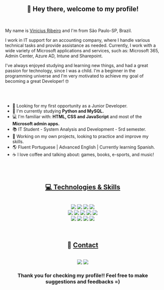 <h2 align="center">🚀 Hey there, welcome to my profile!</h2><br>
  <p>My name is <a href="https://www.linkedin.com/in/jvinicius-ribeiro" target="_blank">Vinicius Ribeiro</a> and I'm from São Paulo-SP, Brazil.</p>
  <p>I work in IT support for an accounting company, where I handle various technical tasks and provide assistance as needed. Currently, I work with a wide variety of Microsoft applications and services, such as: Microsoft 365, Admin Center, Azure AD, Intune and Sharepoint.</p>
  <p>I've always enjoyed studying and learning new things, and had a great passion for technology, since I was a child. I'm a beginner in the programming universe and I'm very motivated to achieve my goal of becoming a great Developer! 🤓</p><br><br>
  
<ul>
  <li>🚀 Looking for my first opportunity as a Junior Developer.</li>
  <li>🎯 I'm currently studying <b>Python and MySQL.</b></li>
  <li>💻 I'm familiar with:<b> HTML, CSS and JavaScript</b> and most of the <b>Microsoft admin apps.</b></li> 
  <li>📚 IT Student - System Analysis and Development - 5rd semester.</li>
  <li>🔨 Working on my own projects, looking to practice and improve my skills.</li>
  <li>🌎 Fluent Portuguese | Advanced English | Currently learning Spanish.</li>
  <li>☕ I love coffee and talking about: games, books, e-sports, and music!</li>
</ul><br><br>

<div align="center">
  <h2><u>💻 Technologies & Skills</u></h2><br>
    <img src=https://img.shields.io/badge/HTML5-E34F26?style=for-the-badge&logo=html5&logoColor=white target="_blank">
    <img src=https://img.shields.io/badge/CSS3-1572B6?style=for-the-badge&logo=css3&logoColor=white target="_blank">
    <img src=https://img.shields.io/badge/JavaScript-323330?style=for-the-badge&logo=javascript&logoColor=F7DF1E target="_blank">
    <img src=https://img.shields.io/badge/MDN_Web_Docs-black?style=for-the-badge&logo=mdnwebdocs&logoColor=white target="_blank"><br>
    <!-- <img src=https://img.shields.io/badge/React-20232A?style=for-the-badge&logo=react&logoColor=61DAFB target="_blank">
         <img src=https://img.shields.io/badge/Node.js-43853D?style=for-the-badge&logo=node.js&logoColor=white target="_blank"> -->
    <img src=https://img.shields.io/badge/Notion-%23000000.svg?style=for-the-badge&logo=notion&logoColor=white targer="_blank">
    <img src=https://img.shields.io/badge/GIT-E44C30?style=for-the-badge&logo=git&logoColor=white target="_blank">
    <img src=https://img.shields.io/badge/Visual%20Studio%20Code-0078d7.svg?style=for-the-badge&logo=visual-studio-code&logoColor=white target="_blank">
    <img src=https://img.shields.io/badge/python-3670A0?style=for-the-badge&logo=python&logoColor=ffdd54 target="_blank">
    <img src=https://img.shields.io/badge/mysql-4479A1.svg?style=for-the-badge&logo=mysql&logoColor=white target="_blank"><br>
    <img src=https://img.shields.io/badge/Microsoft-0078D4?style=for-the-badge&logo=microsoft&logoColor=white target="_blank">
    <img src=https://img.shields.io/badge/Microsoft_SharePoint-0078D4?style=for-the-badge&logo=microsoft-sharepoint&logoColor=white target="_blank">
    <img src=https://img.shields.io/badge/azure-%230072C6.svg?style=for-the-badge&logo=microsoftazure&logoColor=white target="_blank">
    <img src=https://img.shields.io/badge/Microsoft_Learn-258ffa?style=for-the-badge&logo=microsoft&logoColor=white target="_blank">
    
</div><br><br>

<div align="center">
  <h2>📮 <u>Contact</u></h2><br>
  <a href="https://www.linkedin.com/in/jvinicius-ribeiro" target="_blank"> <img src="https://img.shields.io/badge/-LinkedIn-%230077B5?style=for-the-badge&logo=linkedin&logoColor=white" target="_blank"></a>
  <a href="mailto:jvinicius.ribeiro@proton.me"><img src="https://img.shields.io/badge/ProtonMail-8B89CC?style=for-the-badge&logo=protonmail&logoColor=white" target="_blank"></a>
</div>
<h3 align="center">Thank you for checking my profile!! Feel free to make suggestions and feedbacks =)</h3>
